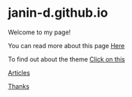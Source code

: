 # janin-d.github.io

Welcome to my page! 

You can read more about this page [Here](/about)

To find out about the theme [Click on this](/theme)

[Articles](/articles)

[Thanks](/thank-you)
